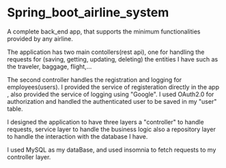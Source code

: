 # Spring_boot_airline_system
A complete back_end app, that supports  the minimum functionalities provided by any airline.

The  application has two main contollers(rest api), one for handling the requests for (saving, getting, updating, deleting) the entities I have such as the traveler, baggage, flight,...

The second controller handles the registration and logging for employees(users).
I provided the service of registeration directly in the app , also provided the service of logging using "Google".
I used OAuth2.0 for authorization and handled the authenticated user to be saved in my "user" table.

I designed the application to have three layers a "controller" to handle requests, service layer to handle the business logic also a repository layer to handle 
the interaction with the database I have.

I used MySQL as my dataBase, and used insomnia to fetch requests to my controller layer.
